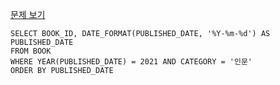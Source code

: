 [문제 보기](https://school.programmers.co.kr/learn/courses/30/lessons/144853)


```mysql
SELECT BOOK_ID, DATE_FORMAT(PUBLISHED_DATE, '%Y-%m-%d') AS PUBLISHED_DATE
FROM BOOK
WHERE YEAR(PUBLISHED_DATE) = 2021 AND CATEGORY = '인문'
ORDER BY PUBLISHED_DATE
```
